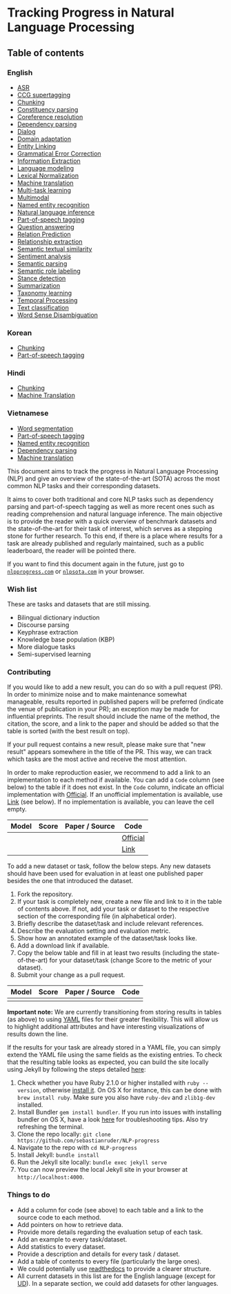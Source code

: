 # Tracking Progress in Natural Language Processing

## Table of contents

### English

- [ASR](asr.md)
- [CCG supertagging](ccg_supertagging.md)
- [Chunking](chunking.md)
- [Constituency parsing](constituency_parsing.md)
- [Coreference resolution](coreference_resolution.md)
- [Dependency parsing](dependency_parsing.md)
- [Dialog](dialog.md)
- [Domain adaptation](domain_adaptation.md)
- [Entity Linking](entity_linking.md)
- [Grammatical Error Correction](grammatical_error_correction.md)
- [Information Extraction](information_extraction.md)
- [Language modeling](language_modeling.md)
- [Lexical Normalization](lexical_normalization.md)
- [Machine translation](machine_translation.md)
- [Multi-task learning](multi-task_learning.md)
- [Multimodal](multimodal.md)
- [Named entity recognition](named_entity_recognition.md)
- [Natural language inference](natural_language_inference.md)
- [Part-of-speech tagging](part-of-speech_tagging.md)
- [Question answering](question_answering.md)
- [Relation Prediction](relation_prediction.md)
- [Relationship extraction](relationship_extraction.md)
- [Semantic textual similarity](semantic_textual_similarity.md)
- [Sentiment analysis](sentiment_analysis.md)
- [Semantic parsing](semantic_parsing.md)
- [Semantic role labeling](semantic_role_labeling.md)
- [Stance detection](stance_detection.md)
- [Summarization](summarization.md)
- [Taxonomy learning](taxonomy_learning.md)
- [Temporal Processing](temporal_processing.md)
- [Text classification](text_classification.md)
- [Word Sense Disambiguation](word_sense_disambiguation.md)

### Korean

- [Chunking](korean.md)
- [Part-of-speech tagging](korean.md)

### Hindi

- [Chunking](hindi.md)
- [Machine Translation](hindi.md)

### Vietnamese

- [Word segmentation](vietnamese.md)
- [Part-of-speech tagging](vietnamese.md)
- [Named entity recognition](vietnamese.md)
- [Dependency parsing](vietnamese.md)
- [Machine translation](vietnamese.md)




This document aims to track the progress in Natural Language Processing (NLP) and give an overview
of the state-of-the-art (SOTA) across the most common NLP tasks and their corresponding datasets.

It aims to cover both traditional and core NLP tasks such as dependency parsing and part-of-speech tagging
as well as more recent ones such as reading comprehension and natural language inference. The main objective
is to provide the reader with a quick overview of benchmark datasets and the state-of-the-art for their
task of interest, which serves as a stepping stone for further research. To this end, if there is a 
place where results for a task are already published and regularly maintained, such as a public leaderboard,
the reader will be pointed there.

If you want to find this document again in the future, just go to [`nlpprogress.com`](https://nlpprogress.com/)
or [`nlpsota.com`](http://nlpsota.com/) in your browser.

### Wish list

These are tasks and datasets that are still missing.

- Bilingual dictionary induction
- Discourse parsing
- Keyphrase extraction
- Knowledge base population (KBP)
- More dialogue tasks
- Semi-supervised learning

### Contributing

If you would like to add a new result, you can do so with a pull request (PR). 
In order to minimize noise and to make maintenance somewhat manageable, results reported
in published papers will be preferred (indicate the venue of publication in your PR);
an exception may be made for influential preprints. The result should include the name
of the method, the citation, the score, and a link to the paper and should be added
so that the table is sorted (with the best result on top).

If your pull request contains a new result, please make sure that "new result" appears
somewhere in the title of the PR. This way, we can track which tasks are the most
active and receive the most attention.

In order to make reproduction easier, we recommend to add a link to an implementation 
to each method if available. You can add a `Code` column (see below) to the table if it does not exist.
In the `Code` column, indicate an official implementation with [Official](http://link_to_implementation).
If an unofficial implementation is available, use [Link](http://link_to_implementation) (see below).
If no implementation is available, you can leave the cell empty.

| Model           | Score  |  Paper / Source | Code | 
| ------------- | :-----:| --- | --- | 
| |  |  | [Official](http://link_to_implementation) | 
| |  |  | [Link](http://link_to_implementation) |

To add a new dataset or task, follow the below steps. Any new datasets
should have been used for evaluation in at least one published paper besides 
the one that introduced the dataset.

1. Fork the repository.
2. If your task is completely new, create a new file and link to it in the table of contents above.
If not, add your task or dataset to the respective section of the corresponding file (in alphabetical order).
3. Briefly describe the dataset/task and include relevant references. 
4. Describe the evaluation setting and evaluation metric.
5. Show how an annotated example of the dataset/task looks like.
6. Add a download link if available.
7. Copy the below table and fill in at least two results (including the state-of-the-art)
  for your dataset/task (change Score to the metric of your dataset).
8. Submit your change as a pull request.
  
| Model           | Score  |  Paper / Source | Code | 
| ------------- | :-----:| --- | --- | 
|  |  |  | | 

**Important note:** We are currently transitioning from storing results in tables (as above) to using
[YAML](https://en.wikipedia.org/wiki/YAML) files for their greater flexibility. This will allow us to 
highlight additional attributes and have interesting visualizations of results down the line.

If the results for your task are already stored in a YAML file, you can simply extend the YAML file
using the same fields as the existing entries. To check that the resulting table looks as expected,
you can build the site locally using Jekyll by following the steps detailed
[here](https://help.github.com/articles/setting-up-your-github-pages-site-locally-with-jekyll/#requirements):

1. Check whether you have Ruby 2.1.0 or higher installed with `ruby --version`, otherwise [install it](https://www.ruby-lang.org/en/downloads/).
On OS X for instance, this can be done with `brew install ruby`. Make sure you also have `ruby-dev` and `zlib1g-dev` installed.
1. Install Bundler `gem install bundler`. If you run into issues with installing bundler on OS X, have a look
[here](https://bundler.io/v1.16/guides/rubygems_tls_ssl_troubleshooting_guide.html) for troubleshooting tips. Also try refreshing
the terminal.
1. Clone the repo locally: `git clone https://github.com/sebastianruder/NLP-progress`
1. Navigate to the repo with `cd NLP-progress`
1. Install Jekyll: `bundle install`
1. Run the Jekyll site locally: `bundle exec jekyll serve`
1. You can now preview the local Jekyll site in your browser at `http://localhost:4000`.

### Things to do

- Add a column for code (see above) to each table and a link to the source code to each method.
- Add pointers on how to retrieve data.
- Provide more details regarding the evaluation setup of each task.
- Add an example to every task/dataset.
- Add statistics to every dataset.
- Provide a description and details for every task / dataset.
- Add a table of contents to every file (particularly the large ones).
- We could potentially use [readthedocs](https://github.com/rtfd/readthedocs.org) to provide a clearer structure.
- All current datasets in this list are for the English language (except for [UD](#ud)). In a separate section, we could add
datasets for other languages.
